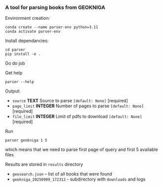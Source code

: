 ### A tool for parsing books from GEOKNIGA


Environment creation:

```commandline
conda create --name parser-env python=3.11
conda activate parser-env
```

Install dependancies:

```commandline
cd parser
pip install -e .
```

Go do job

Get help
```commandline
parser --help
```

Output:

* `source` **TEXT** Source to parse `[default: None]` [required]
* `page_limit` **INTEGER**  Number of pages to parse `[default: None]` [required]
* `file_limit` **INTEGER**  Limit of pdfs to download `[default: None]` [required]


Run
```
parser geokniga 1 5
```
which means that we need to parse first page of query and first 5 available files


Results are stored in `results` directory

* `geosearch.json` – list of all books that were found
* `geokniga_20250909_172312` - subdirectory with `downloads` and logs


